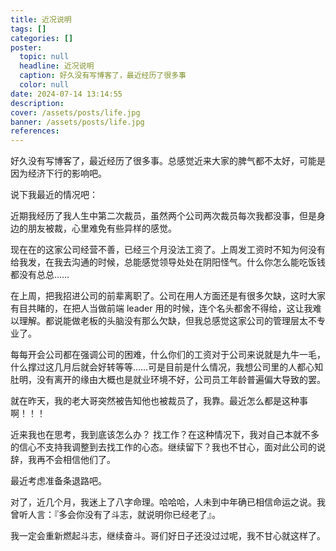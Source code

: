 ```yaml
---
title: 近况说明
tags: []
categories: []
poster:
  topic: null
  headline: 近况说明
  caption: 好久没有写博客了，最近经历了很多事
  color: null
date: 2024-07-14 13:14:55
description:
cover: /assets/posts/life.jpg
banner: /assets/posts/life.jpg
references:
---
```


好久没有写博客了，最近经历了很多事。总感觉近来大家的脾气都不太好，可能是因为经济下行的影响吧。

说下我最近的情况吧：

近期我经历了我人生中第二次裁员，虽然两个公司两次裁员每次我都没事，但是身边的朋友被裁，心里难免有些异样的感觉。

现在在的这家公司经营不善，已经三个月没法工资了。上周发工资时不知为何没有给我发，在我去沟通的时候，总能感觉领导处处在阴阳怪气。什么你怎么能吃饭钱都没有总总……

在上周，把我招进公司的前辈离职了。公司在用人方面还是有很多欠缺，这时大家有目共睹的，在把人当做前端 leader 用的时候，连个名头都舍不得给，这让我难以理解。都说能做老板的头脑没有那么欠缺，但我总感觉这家公司的管理层太不专业了。

每每开会公司都在强调公司的困难，什么你们的工资对于公司来说就是九牛一毛，什么撑过这几月后就会好转等等……可是目前是什么情况，我想公司里的人都心知肚明，没有离开的缘由大概也是就业环境不好，公司员工年龄普遍偏大导致的罢。

就在昨天，我的老大哥突然被告知他也被裁员了，我靠。最近怎么都是这种事啊！！！

近来我也在思考，我到底该怎么办？
找工作？在这种情况下，我对自己本就不多的信心不支持我调整到去找工作的心态。继续留下？我也不甘心，面对此公司的说辞，我再不会相信他们了。

最近考虑准备条退路吧。

对了，近几个月，我迷上了八字命理。哈哈哈，人未到中年确已相信命运之说。我曾听人言：『多会你没有了斗志，就说明你已经老了』。

我一定会重新燃起斗志，继续奋斗。哥们好日子还没过过呢，我不甘心就这样了。
